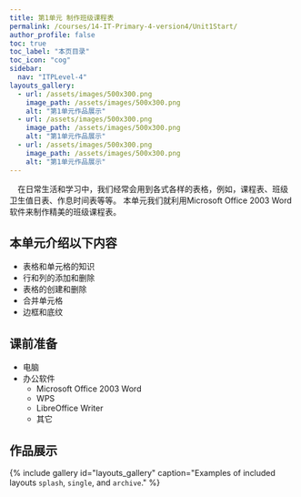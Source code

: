 ```yaml
---
title: 第1单元 制作班级课程表
permalink: /courses/14-IT-Primary-4-version4/Unit1Start/
author_profile: false
toc: true
toc_label: "本页目录"
toc_icon: "cog"
sidebar:
  nav: "ITPLevel-4"
layouts_gallery:
  - url: /assets/images/500x300.png
    image_path: /assets/images/500x300.png
    alt: "第1单元作品展示"
  - url: /assets/images/500x300.png
    image_path: /assets/images/500x300.png
    alt: "第1单元作品展示"
  - url: /assets/images/500x300.png
    image_path: /assets/images/500x300.png
    alt: "第1单元作品展示"
---
```


  `  `在日常生活和学习中，我们经常会用到各式各样的表格，例如，课程表、班级卫生值日表、作息时间表等等。
  本单元我们就利用Microsoft Office 2003 Word软件来制作精美的班级课程表。
## 本单元介绍以下内容
- 表格和单元格的知识
- 行和列的添加和删除
- 表格的创建和删除
- 合并单元格
- 边框和底纹

## 课前准备
- 电脑
- 办公软件
  - Microsoft Office 2003 Word
  - WPS
  - LibreOffice Writer
  - 其它
  
## 作品展示
{% include gallery id="layouts_gallery" caption="Examples of included layouts `splash`, `single`, and `archive`." %}
